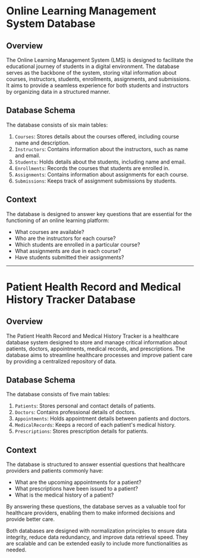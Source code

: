# Online Learning Management System Database

## Overview

The Online Learning Management System (LMS) is designed to facilitate the educational journey of students in a digital environment. The database serves as the backbone of the system, storing vital information about courses, instructors, students, enrollments, assignments, and submissions. It aims to provide a seamless experience for both students and instructors by organizing data in a structured manner.

## Database Schema

The database consists of six main tables:

1. `Courses`: Stores details about the courses offered, including course name and description.
2. `Instructors`: Contains information about the instructors, such as name and email.
3. `Students`: Holds details about the students, including name and email.
4. `Enrollments`: Records the courses that students are enrolled in.
5. `Assignments`: Contains information about assignments for each course.
6. `Submissions`: Keeps track of assignment submissions by students.

## Context

The database is designed to answer key questions that are essential for the functioning of an online learning platform:

- What courses are available?
- Who are the instructors for each course?
- Which students are enrolled in a particular course?
- What assignments are due in each course?
- Have students submitted their assignments?

---

# Patient Health Record and Medical History Tracker Database

## Overview

The Patient Health Record and Medical History Tracker is a healthcare database system designed to store and manage critical information about patients, doctors, appointments, medical records, and prescriptions. The database aims to streamline healthcare processes and improve patient care by providing a centralized repository of data.

## Database Schema

The database consists of five main tables:

1. `Patients`: Stores personal and contact details of patients.
2. `Doctors`: Contains professional details of doctors.
3. `Appointments`: Holds appointment details between patients and doctors.
4. `MedicalRecords`: Keeps a record of each patient's medical history.
5. `Prescriptions`: Stores prescription details for patients.

## Context

The database is structured to answer essential questions that healthcare providers and patients commonly have:

- What are the upcoming appointments for a patient?
- What prescriptions have been issued to a patient?
- What is the medical history of a patient?

By answering these questions, the database serves as a valuable tool for healthcare providers, enabling them to make informed decisions and provide better care.

Both databases are designed with normalization principles to ensure data integrity, reduce data redundancy, and improve data retrieval speed. They are scalable and can be extended easily to include more functionalities as needed.
